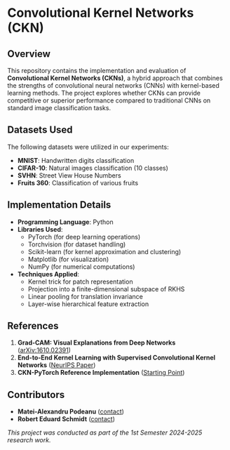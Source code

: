 # Convolutional Kernel Networks (CKN)

## Overview
This repository contains the implementation and evaluation of **Convolutional Kernel Networks (CKNs)**, a hybrid approach that combines the strengths of convolutional neural networks (CNNs) with kernel-based learning methods. The project explores whether CKNs can provide competitive or superior performance compared to traditional CNNs on standard image classification tasks.

## Datasets Used
The following datasets were utilized in our experiments:
- **MNIST**: Handwritten digits classification
- **CIFAR-10**: Natural images classification (10 classes)
- **SVHN**: Street View House Numbers
- **Fruits 360**: Classification of various fruits

## Implementation Details
- **Programming Language**: Python
- **Libraries Used**:
  - PyTorch (for deep learning operations)
  - Torchvision (for dataset handling)
  - Scikit-learn (for kernel approximation and clustering)
  - Matplotlib (for visualization)
  - NumPy (for numerical computations)
- **Techniques Applied**:
  - Kernel trick for patch representation
  - Projection into a finite-dimensional subspace of RKHS
  - Linear pooling for translation invariance
  - Layer-wise hierarchical feature extraction


## References
1. **Grad-CAM: Visual Explanations from Deep Networks** ([arXiv:1610.02391](https://arxiv.org/abs/1610.02391))
3. **End-to-End Kernel Learning with Supervised Convolutional Kernel Networks** ([NeurIPS Paper](https://proceedings.neurips.cc/paper_files/paper/2016/file/fc8001f834f6a5f0561080d134d53d29-Paper.pdf))
4. **CKN-PyTorch Reference Implementation** ([Starting Point](https://github.com/claying/CKN-Pytorch-image](https://logb-research.github.io/blog/2024/ckn/)))

## Contributors
- **Matei-Alexandru Podeanu** ([contact](mailto:matei-alexandru.podeanu@s.unibuc.ro))
- **Robert Eduard Schmidt** ([contact](mailto:robert-eduard.schmidt@s.unibuc.ro))


_This project was conducted as part of the 1st Semester 2024-2025 research work._

